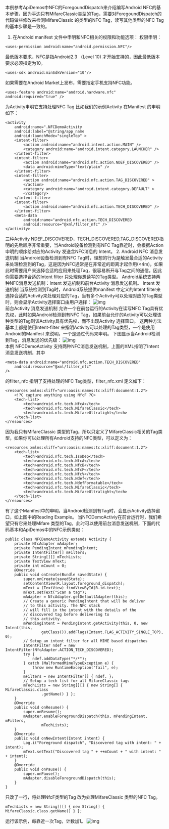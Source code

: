 本例参考ApiDemos中NFC的ForegoundDispatch来介绍编写Android NFC的基本步骤，因为手边只有MifareClassic类型的Tag，需要对ForegoundDispatch的代码做些修改来检测MifareClassic 的类型的NFC Tag，读写其他类型的NFC Tag的基本步骤是一致的。
1. 在Android manifest 文件中申明和NFC相关的权限和功能选项：
权限申明：
```  
<uses-permission android:name="android.permission.NFC"/>
```
最低版本要求，NFC是指Android2.3 （Level 10) 才开始支持的，因此最低版本要求必须指定为10。
```  
<uses-sdk android:minSdkVersion="10"/>
```
如果需要在Android Market上发布，需要指定手机支持NFC功能。
```  
<uses-feature android:name="android.hardware.nfc" android:required="true" />
```
为Activity申明它支持处理NFC Tag
比如我们的示例Activity 在Manifest 的申明如下：
```  
<activity
    android:name=".NFCDemoActivity
    android:label="@string/app_name
    android:launchMode="singleTop" >
    <intent-filter>
        <action android:name="android.intent.action.MAIN" />
        <category android:name="android.intent.category.LAUNCHER" />
    </intent-filter>
    <intent-filter>
        <action android:name="android.nfc.action.NDEF_DISCOVERED" />
        <data android:mimeType="text/plain" />
    </intent-filter>
    <intent-filter>
        <action android:name="android.nfc.action.TAG_DISCOVERED" >
        </action>
        <category android:name="android.intent.category.DEFAULT" >
        </category>
    </intent-filter>
    <intent-filter>
        <action android:name="android.nfc.action.TECH_DISCOVERED" />
    </intent-filter>
    <meta-data
        android:name="android.nfc.action.TECH_DISCOVERED
        android:resource="@xml/filter_nfc" />
</activity>
```
三种Activity NDEF_DISCOVERED，TECH_DISCOVERED,TAG_DISCOVERED指明的先后顺序非常重要，当Android设备检测到有NFC Tag靠近时，会根据Action申明的顺序给对应的Activity 发送含NFC消息的 Intent。
2. Android NFC 消息发送机制
当Android设备检测到有NFC Tag时，理想的行为是触发最合适的Activity来处理检测到的Tag，这是因为NFC通常是在非常近的距离才起作用(<4m)，如果此时需要用户来选择合适的应用来处理Tag，很容易断开与Tag之间的通信。因此你需要选择合适的Intent filter 只处理你想读写的Tag类型。
Android系统支持两种NFC消息发送机制：Intent 发送机制和前台Activity 消息发送机制。
Intent 发送机制 当系统检测到Tag时，Android系统提供manifest 中定义的Intent filter来选择合适的Activity来处理对应的Tag，当有多个Activity可以处理对应的Tag类型时，则会显示Activity选择窗口由用户选择：
![img](P)  
前台Activity 消息发送机制 允许一个在前台运行的Activity在读写NFC Tag具有优先权，此时如果Android检测到有NFC Tag，如果前台允许的Activity可以处理该种类型的Tag则该Activity具有优先权，而不出现Activity 选择窗口。
这两种方法基本上都是使用Intent-filter 来指明Activity可以处理的Tag类型，一个是使用Android的Manifest 来说明，一个是通过代码来申明。
下图显示当Android检测到Tag，消息发送的优先级：
![img](P)  
本例 NFCDemoActivity 支持两种NFC消息发送机制，上面的XML指明了Intent 消息发送机制，其中
```  
<meta-data android:name="android.nfc.action.TECH_DISCOVERED"
	android:resource="@xml/filter_nfc"
/>
```
的filter_nfc 指明了支持处理的NFC Tag类型，filter_nfc.xml 定义如下：
```  
<resources xmlns:xliff="urn:oasis:names:tc:xliff:document:1.2">
	<!?C capture anything using NfcF ?C>
	<tech-list>
		<tech>android.nfc.tech.NfcA</tech>
		<tech>android.nfc.tech.MifareClassic</tech>
		<tech>android.nfc.tech.MifareUltralight</tech>
	</tech-list>
</resources>
```
因为我只有MifareClassic 类型的Tag，所以只定义了MifareClassic相关的Tag类型，如果你可以处理所有Android支持的NFC类型，可以定义为：
```  
<resources xmlns:xliff="urn:oasis:names:tc:xliff:document:1.2">
	<tech-list>
		<tech>android.nfc.tech.IsoDep</tech>
		<tech>android.nfc.tech.NfcA</tech>
		<tech>android.nfc.tech.NfcB</tech>
		<tech>android.nfc.tech.NfcF</tech>
		<tech>android.nfc.tech.NfcV</tech>
		<tech>android.nfc.tech.Ndef</tech>
		<tech>android.nfc.tech.NdefFormatable</tech>
		<tech>android.nfc.tech.MifareClassic</tech>
		<tech>android.nfc.tech.MifareUltralight</tech>
	</tech-list>
</resources>
```
有了这个Manifest中的申明，当Android检测到有Tag时，会显示Activity选择窗口，如上图中的Reading Example。
当NFCDemoActiviy在前台运行时，我们希望只有它来处理Mifare 类型的Tag，此时可以使用前台消息发送机制，下面的代码基本和ApiDemos中的NFC示例类似：
```  
public class NFCDemoActivity extends Activity {
	private NfcAdapter mAdapter;
	private PendingIntent mPendingIntent;
	private IntentFilter[] mFilters;
	private String[][] mTechLists;
	private TextView mText;
	private int mCount = 0;
	@Override
	public void onCreate(Bundle savedState) {
		super.onCreate(savedState);
		setContentView(R.layout.foreground_dispatch);
		mText = (TextView) findViewById(R.id.text);
		mText.setText("Scan a tag");
		mAdapter = NfcAdapter.getDefaultAdapter(this);
		// Create a generic PendingIntent that will be deliver
		// to this activity. The NFC stack
		// will fill in the intent with the details of the
		// discovered tag before delivering to
		// this activity.
		mPendingIntent = PendingIntent.getActivity(this, 0, new Intent(this,
				getClass()).addFlags(Intent.FLAG_ACTIVITY_SINGLE_TOP), 0);
		// Setup an intent filter for all MIME based dispatches
		IntentFilter ndef = new IntentFilter(NfcAdapter.ACTION_TECH_DISCOVERED);
		try {
			ndef.addDataType("*/*");
		} catch (MalformedMimeTypeException e) {
			throw new RuntimeException("fail", e);
		}
		mFilters = new IntentFilter[] { ndef, };
		// Setup a tech list for all MifareClassic tags
		mTechLists = new String[][] { new String[] { MifareClassic.class
				.getName() } };
	}
	@Override
	public void onResume() {
		super.onResume();
		mAdapter.enableForegroundDispatch(this, mPendingIntent, mFilters,
				mTechLists);
	}
	@Override
	public void onNewIntent(Intent intent) {
		Log.i("Foreground dispatch", "Discovered tag with intent: " + intent);
		mText.setText("Discovered tag " + ++mCount + " with intent: " + intent);
	}
	@Override
	public void onPause() {
		super.onPause();
		mAdapter.disableForegroundDispatch(this);
	}
}
```
只改了一行，将处理NfcF类型的Tag 改为处理MifareClassic 类型的NFC Tag。
```  
mTechLists = new String[][] { new String[] { MifareClassic.class.getName() } };
```
运行该示例，每靠近一次Tag，计数加1。
![img](P)  
